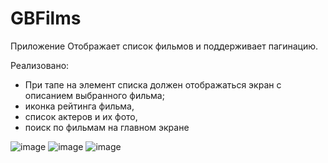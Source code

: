 # GBFilms
Приложение Отображает список фильмов и поддерживает пагинацию.

Реализовано:
- При тапе на элемент списка должен отображаться экран с описанием выбранного фильма;
- иконка рейтинга фильма,
- список актеров и их фото,
- поиск по фильмам на главном экране

![image](https://github.com/VladJT/GBFilms/assets/95467816/275b2f41-5952-49fe-8372-0272cbbcc0ad)
![image](https://github.com/VladJT/GBFilms/assets/95467816/16a6c395-8deb-4f44-929d-80e796f73250)
![image](https://github.com/VladJT/GBFilms/assets/95467816/04cdc693-4cdb-4bc2-bd0e-1c73f9c7b9f9)

